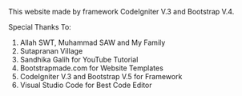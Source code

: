 This website made by framework CodeIgniter V.3 and Bootstrap V.4.

Special Thanks To:

1. Allah SWT, Muhammad SAW and My Family
2. Sutapranan Village
3. Sandhika Galih for YouTube Tutorial
4. Bootstrapmade.com for Website Templates
5. CodeIgniter V.3 and Bootstrap V.5 for Framework
6. Visual Studio Code for Best Code Editor
